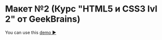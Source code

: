 # Макет №2 (Курс "HTML5 и CSS3 lvl 2" от GeekBrains)

You can use this [demo ▶️](https://julia-kalyukh.github.io/website3_Waxom)
